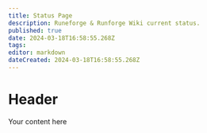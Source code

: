 ```yaml
---
title: Status Page
description: Runeforge & Runforge Wiki current status.
published: true
date: 2024-03-18T16:58:55.268Z
tags: 
editor: markdown
dateCreated: 2024-03-18T16:58:55.268Z
---
```


# Header
Your content here